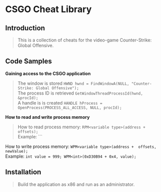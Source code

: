 # CSGO Cheat Library

## Introduction

> This is a collection of cheats for the video-game Counter-Strike: Global Offensive.

## Code Samples

**Gaining access to the CSGO application**<br />
>The window is stored ```HWND hwnd = FindWindowA(NULL, "Counter-Strike: Global Offensive");```<br />
The process ID is retrieved ```GetWindowThreadProcessId(hwnd, &procId);```<br />
A handle is is created  ```HANDLE hProcess = OpenProcess(PROCESS_ALL_ACCESS, NULL, procId);```

**How to read and write process memory**
> How to read process memory: ```RPM<variable type>(address +  offsets);``` <br />
Example: ```
>
How to write process memory: ```WPM<variable type>(address +  offsets, newValue);``` <br />
Example: ```int value = 999; WPM<int>(0xD30B94 + 0x4, value);```

## Installation

> Build the application as x86 and run as an administrator.
